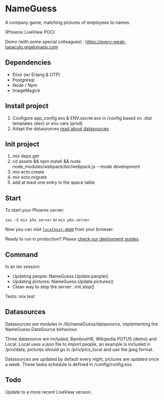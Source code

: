 
# NameGuess

A company game, matching pictures of employees to names.

(Phoenix LiveView POC)

Demo (with some special colleagues) : https://every-weak-tapaculo.gigalixirapp.com

## Dependencies

  * Elixir (w/ Erlang & OTP)
  * Postgresql
  * Node / Npm
  * ImageMagick

## Install project

1. Configure app_config.exs & ENV.secret.exs in /config based on .dist templates (dev) or env vars (prod)
2. Adapt the datasources [read about datasources](#datasources)

## Init project

 1. mix deps.get
 2. cd assets && npm install && node node_modules/webpack/bin/webpack.js --mode development
 3. mix ecto.create
 4. mix ecto.migrate
 5. add at least one entry in the space table

## Start

To start your Phoenix server:

`iex -S mix phx.server` or `mix phx.server`

Now you can visit [`localhost:4000`](http://localhost:4000) from your browser.

Ready to run in production? Please [check our deployment guides](https://hexdocs.pm/phoenix/deployment.html).

## Command

In an iex session:
 * Updating people: NameGuess.Update.people()
 * Updating pictures: NameGuess.Update.pictures()
 * Clean way to stop the server: :init.stop()

Tests: mix test

<a name="datasources"></a>
## Datasources

Datasources are modules in /lib/nameGuess/datasource, implementing the NameGuess.DataSource behaviour.

Three datasource are included, BambooHR, Wikipedia POTUS (demo) and Local. Local uses a json file to import people, an example is included in /priv/data, pictures should go in /priv/pics_local and use the jpeg format.

Datasources are updated by default every night, pictures are updated once a week. These tasks schedule is defined in /config/config.exs.

  
## Todo

Update to a more recent LiveView version.
